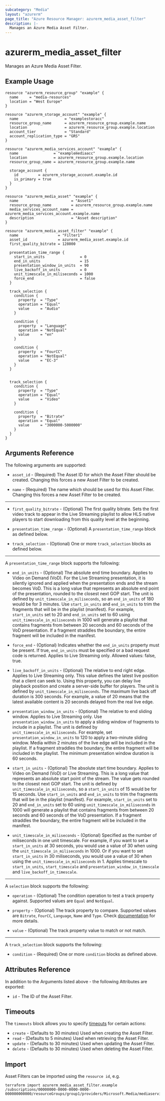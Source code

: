 ```yaml
---
subcategory: "Media"
layout: "azurerm"
page_title: "Azure Resource Manager: azurerm_media_asset_filter"
description: |-
  Manages an Azure Media Asset Filter.
---
```


# azurerm_media_asset_filter

Manages an Azure Media Asset Filter.

## Example Usage

```hcl
resource "azurerm_resource_group" "example" {
  name     = "media-resources"
  location = "West Europe"
}

resource "azurerm_storage_account" "example" {
  name                     = "examplestoracc"
  resource_group_name      = azurerm_resource_group.example.name
  location                 = azurerm_resource_group.example.location
  account_tier             = "Standard"
  account_replication_type = "GRS"
}

resource "azurerm_media_services_account" "example" {
  name                = "examplemediaacc"
  location            = azurerm_resource_group.example.location
  resource_group_name = azurerm_resource_group.example.name

  storage_account {
    id         = azurerm_storage_account.example.id
    is_primary = true
  }
}

resource "azurerm_media_asset" "example" {
  name                        = "Asset1"
  resource_group_name         = azurerm_resource_group.example.name
  media_services_account_name = azurerm_media_services_account.example.name
  description                 = "Asset description"
}

resource "azurerm_media_asset_filter" "example" {
  name                  = "Filter1"
  asset_id              = azurerm_media_asset.example.id
  first_quality_bitrate = 128000

  presentation_time_range {
    start_in_units                = 0
    end_in_units                  = 15
    presentation_window_in_units  = 90
    live_backoff_in_units         = 0
    unit_timescale_in_miliseconds = 1000
    force_end                     = false
  }

  track_selection {
    condition {
      property  = "Type"
      operation = "Equal"
      value     = "Audio"
    }

    condition {
      property  = "Language"
      operation = "NotEqual"
      value     = "en"
    }

    condition {
      property  = "FourCC"
      operation = "NotEqual"
      value     = "EC-3"
    }
  }


  track_selection {
    condition {
      property  = "Type"
      operation = "Equal"
      value     = "Video"
    }

    condition {
      property  = "Bitrate"
      operation = "Equal"
      value     = "3000000-5000000"
    }
  }
}
```

## Arguments Reference

The following arguments are supported:

* `asset_id` - (Required) The Asset ID for which the Asset Filter should be created. Changing this forces a new Asset Filter to be created.

* `name` - (Required) The name which should be used for this Asset Filter. Changing this forces a new Asset Filter to be created.

---

* `first_quality_bitrate` - (Optional) The first quality bitrate. Sets the first video track to appear in the Live Streaming playlist to allow HLS native players to start downloading from this quality level at the beginning.

* `presentation_time_range` - (Optional) A `presentation_time_range` block as defined below.

* `track_selection` - (Optional) One or more `track_selection` blocks as defined below.

---

A `presentation_time_range` block supports the following:

* `end_in_units` - (Optional) The absolute end time boundary. Applies to Video on Demand (VoD).
For the Live Streaming presentation, it is silently ignored and applied when the presentation ends and the stream becomes VoD. This is a long value that represents an absolute end point of the presentation, rounded to the closest next GOP start. The unit is defined by `unit_timescale_in_miliseconds`, so an `end_in_units` of 180 would be for 3 minutes. Use `start_in_units` and `end_in_units` to trim the fragments that will be in the playlist (manifest). For example, `start_in_units` set to 20 and `end_in_units` set to 60 using `unit_timescale_in_miliseconds` in 1000 will generate a playlist that contains fragments from between 20 seconds and 60 seconds of the VoD presentation. If a fragment straddles the boundary, the entire fragment will be included in the manifest. 

* `force_end` - (Optional) Indicates whether the `end_in_units` property must be present. If true, `end_in_units` must be specified or a bad request code is returned. Applies to Live Streaming only. Allowed values: false, true.

* `live_backoff_in_units` - (Optional) The relative to end right edge. Applies to Live Streaming only.
This value defines the latest live position that a client can seek to. Using this property, you can delay live playback position and create a server-side buffer for players. The unit is defined by `unit_timescale_in_miliseconds`. The maximum live back off duration is 300 seconds. For example, a value of 20 means that the latest available content is 20 seconds delayed from the real live edge.

* `presentation_window_in_units` - (Optional) The relative to end sliding window. Applies to Live Streaming only. Use `presentation_window_in_units` to apply a sliding window of fragments to include in a playlist. The unit is defined by `unit_timescale_in_miliseconds`. For example, set  `presentation_window_in_units` to 120 to apply a two-minute sliding window. Media within 2 minutes of the live edge will be included in the playlist. If a fragment straddles the boundary, the entire fragment will be included in the playlist. The minimum presentation window duration is 60 seconds.

* `start_in_units` - (Optional) The absolute start time boundary. Applies to Video on Demand (VoD) or Live Streaming. This is a long value that represents an absolute start point of the stream. The value gets rounded to the closest next GOP start. The unit is defined by `unit_timescale_in_miliseconds`, so a `start_in_units` of 15 would be for 15 seconds. Use `start_in_units` and `end_in_units` to trim the fragments that will be in the playlist (manifest). For example, `start_in_units` set to 20 and `end_in_units` set to 60 using `unit_timescale_in_miliseconds` in 1000 will generate a playlist that contains fragments from between 20 seconds and 60 seconds of the VoD presentation. If a fragment straddles the boundary, the entire fragment will be included in the manifest. 

* `unit_timescale_in_miliseconds` - (Optional) Specified as the number of miliseconds in one unit timescale. For example, if you want to set a `start_in_units` at 30 seconds, you would use a value of 30 when using the `unit_timescale_in_miliseconds` in 1000. Or if you want to set `start_in_units` in 30 miliseconds, you would use a value of 30 when using the `unit_timescale_in_miliseconds` in 1.  Applies timescale to `start_in_units`, `start_timescale` and `presentation_window_in_timescale` and `live_backoff_in_timescale`.

---

A `selection` block supports the following:

* `operation` - (Optional) The condition operation to test a track property against. Supported values are `Equal` and `NotEqual`.

* `property` - (Optional) The track property to compare. Supported values are `Bitrate`, `FourCC`, `Language`, `Name` and `Type`. Check [documentation](https://docs.microsoft.com/en-us/azure/media-services/latest/filters-concept) for more details.

* `value` - (Optional) The track property value to match or not match.

---

A `track_selection` block supports the following:

* `condition` - (Required) One or more `condition` blocks as defined above.

## Attributes Reference

In addition to the Arguments listed above - the following Attributes are exported: 

* `id` - The ID of the Asset Filter.

## Timeouts

The `timeouts` block allows you to specify [timeouts](https://www.terraform.io/docs/configuration/resources.html#timeouts) for certain actions:

* `create` - (Defaults to 30 minutes) Used when creating the Asset Filter.
* `read` - (Defaults to 5 minutes) Used when retrieving the Asset Filter.
* `update` - (Defaults to 30 minutes) Used when updating the Asset Filter.
* `delete` - (Defaults to 30 minutes) Used when deleting the Asset Filter.

## Import

Asset Filters can be imported using the `resource id`, e.g.

```shell
terraform import azurerm_media_asset_filter.example /subscriptions/00000000-0000-0000-0000-000000000000/resourceGroups/group1/providers/Microsoft.Media/mediaservices/account1/assets/asset1/assetFilters/filter1
```

